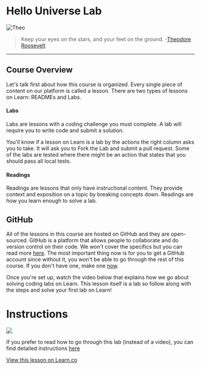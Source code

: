 # Hello Universe Lab

![Theo](http://i.imgur.com/ZNL73LF.jpg)  

> Keep your eyes on the stars, and your feet on the ground. -[Theodore Roosevelt](https://en.wikipedia.org/wiki/Theodore_Roosevelt)

---

## Course Overview 

Let's talk first about how this course is organized. Every single piece of content on our platform is called a lesson. There are two types of lessons on Learn: READMEs and Labs.

#### Labs

Labs are lessons with a coding challenge you must complete. A lab will require you to write code and submit a solution.

You'll know if a lesson on Learn is a lab by the actions the right column asks you to take. It will ask you to Fork the Lab and submit a pull request. Some of the labs are tested where there might be an action that states that you should pass all local tests.


#### Readings

Readings are lessons that only have instructional content. They provide context and exposition on a topic by breaking concepts down. Readings are how you learn enough to solve a lab.

## GitHub 

All of the lessons in this course are hosted on GitHub and they are open-sourced. GitHub is a platform that allows people to collaborate and do version control on their code. We won't cover the specifics but you can read more [here](https://guides.github.com/activities/hello-world/). The most important thing now is for you to get a GitHub account since without it, you won't be able to go through the rest of this course.  If you don't have one, make one [now](github.com). 

Once you're set up, watch the video below that explains how we go about solving coding labs on Learn. This lesson itself is a lab so follow along with the steps and solve your first lab on Learn!

# Instructions

[![](http://img.youtube.com/vi/TJ2QLLy4pH0/0.jpg)](https://www.youtube.com/watch?v=TJ2QLLy4pH0 "Intro")

If you prefer to read how to go through this lab (instead of a video), you can find detailed instructions [here](https://github.com/learn-co-curriculum/swift-HelloToTheUniverse-lab/blob/master/Detail.md)


<a href='https://learn.co/lessons/HelloToTheUniverse' data-visibility='hidden'>View this lesson on Learn.co</a>
